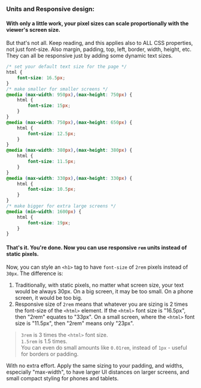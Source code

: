 ### Units and Responsive design:
#### With only a little work, your pixel sizes can scale proportionally with the viewer's screen size.  
But that's not all. Keep reading, and this applies also to ALL CSS properties, not just font-size. Also margin, padding, top, left, border, width, height, etc. They can all be responsive just by adding some dynamic text sizes.  
  
```css  
/* set your default text size for the page */  
html {  
    font-size: 16.5px;  
}  
/* make smaller for smaller screens */  
@media (max-width: 950px),(max-height: 750px) {  
    html {  
        font-size: 15px;  
    }  
}  
@media (max-width: 750px),(max-height: 650px) {  
    html {  
        font-size: 12.5px;  
    }  
}  
@media (max-width: 380px),(max-height: 380px) {  
    html {  
        font-size: 11.5px;  
    }  
}  
@media (max-width: 330px),(max-height: 330px) {  
    html {  
        font-size: 10.5px;  
    }  
}  
/* make bigger for extra large screens */  
@media (min-width: 1600px) {  
    html {  
        font-size: 19px;  
    }  
}  
```  
  
#### That's it. You're done. Now you can use responsive **`rem`** units instead of static pixels.  
  
Now, you can style an `<h1>` tag to have `font-size` of `2rem` pixels instead of `30px`. The difference is:  
1. Traditionally, with static pixels, no matter what screen size, your text would be always 30px. On a big screen, it may be too small. On a phone screen, it would be too big.  
2. Responsive size of `2rem` means that whatever you are sizing is 2 times the font-size of the `<html>` element. If the `<html>`  font size is "16.5px", then "2rem" equates to "33px". On a small screen, where the `<html>` font size is "11.5px", then "2rem" means only "23px".  
  
> `3rem` is 3 times the `<html>` font size.  
> `1.5rem` is 1.5 times.  
> You can even do small amounts like `0.01rem`, instead of `1px` - useful for borders or padding.  
  
  
With no extra effort. Apply the same sizing to your padding, and widths, especially "max-width", to have larger UI distances on larger screens, and small compact styling for phones and tablets.  
  
  
  
  
